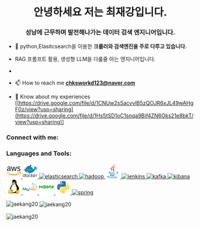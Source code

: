 <h1 align="center">안녕하세요 저는 최재강입니다.</h1>
<h3 align="center">성남에 근무하며 발전해나가는 데이터 검색 엔지니어입니다.</h3>

- 🌱 python,Elasitcsearch을 이용한 **크롤러와 검색엔진을 주로 다루고 있습니다.**
- RAG 프롬프트 활용, 생성형 LLM을 다룰줄 아는 엔지니어입니다.
- 
- 📫 How to reach me **chksworkd123@naver.com**

- 📄 Know about my experiences [[https://drive.google.com/file/d/1CNUw2sSacvvlB5zQOJR6xJL49wAHgF0z/view?usp=sharing](https://drive.google.com/file/d/1Hs5tSD1oC1snqa9Bif4ZN6Oks21e8bkT/view?usp=sharing)]
<h3 align="left">Connect with me:</h3>
<p align="left">
</p>

<h3 align="left">Languages and Tools:</h3>
<p align="left"> <a href="https://aws.amazon.com" target="_blank" rel="noreferrer"> <img src="https://raw.githubusercontent.com/devicons/devicon/master/icons/amazonwebservices/amazonwebservices-original-wordmark.svg" alt="aws" width="40" height="40"/> </a> <a href="https://www.docker.com/" target="_blank" rel="noreferrer"> <img src="https://raw.githubusercontent.com/devicons/devicon/master/icons/docker/docker-original-wordmark.svg" alt="docker" width="40" height="40"/> </a> <a href="https://www.elastic.co" target="_blank" rel="noreferrer"> <img src="https://www.vectorlogo.zone/logos/elastic/elastic-icon.svg" alt="elasticsearch" width="40" height="40"/> </a> <a href="https://hadoop.apache.org/" target="_blank" rel="noreferrer"> <img src="https://www.vectorlogo.zone/logos/apache_hadoop/apache_hadoop-icon.svg" alt="hadoop" width="40" height="40"/> </a> <a href="https://www.java.com" target="_blank" rel="noreferrer"> <img src="https://raw.githubusercontent.com/devicons/devicon/master/icons/java/java-original.svg" alt="java" width="40" height="40"/> </a> <a href="https://www.jenkins.io" target="_blank" rel="noreferrer"> <img src="https://www.vectorlogo.zone/logos/jenkins/jenkins-icon.svg" alt="jenkins" width="40" height="40"/> </a> <a href="https://kafka.apache.org/" target="_blank" rel="noreferrer"> <img src="https://www.vectorlogo.zone/logos/apache_kafka/apache_kafka-icon.svg" alt="kafka" width="40" height="40"/> </a> <a href="https://www.elastic.co/kibana" target="_blank" rel="noreferrer"> <img src="https://www.vectorlogo.zone/logos/elasticco_kibana/elasticco_kibana-icon.svg" alt="kibana" width="40" height="40"/> </a> <a href="https://www.linux.org/" target="_blank" rel="noreferrer"> <img src="https://raw.githubusercontent.com/devicons/devicon/master/icons/linux/linux-original.svg" alt="linux" width="40" height="40"/> </a> <a href="https://www.mysql.com/" target="_blank" rel="noreferrer"> <img src="https://raw.githubusercontent.com/devicons/devicon/master/icons/mysql/mysql-original-wordmark.svg" alt="mysql" width="40" height="40"/> </a> <a href="https://www.nginx.com" target="_blank" rel="noreferrer"> <img src="https://raw.githubusercontent.com/devicons/devicon/master/icons/nginx/nginx-original.svg" alt="nginx" width="40" height="40"/> </a> <a href="https://www.python.org" target="_blank" rel="noreferrer"> <img src="https://raw.githubusercontent.com/devicons/devicon/master/icons/python/python-original.svg" alt="python" width="40" height="40"/> </a> <a href="https://spring.io/" target="_blank" rel="noreferrer"> <img src="https://www.vectorlogo.zone/logos/springio/springio-icon.svg" alt="spring" width="40" height="40"/> </a> </p>

<p><img align="left" src="https://github-readme-stats.vercel.app/api/top-langs?username=jaekang20&show_icons=true&theme=onedark&title_color=10c1e5&text_color=15d3f9&locale=en&layout=compact" alt="jaekang20" /></p>

<p>&nbsp;<img align="center" src="https://github-readme-stats.vercel.app/api?username=jaekang20&show_icons=true&theme=onedark&title_color=e15b5b&locale=en" alt="jaekang20" /></p>

<p><img align="center" src="https://github-readme-streak-stats.herokuapp.com/?user=jaekang20&theme=dark" alt="jaekang20" /></p>
